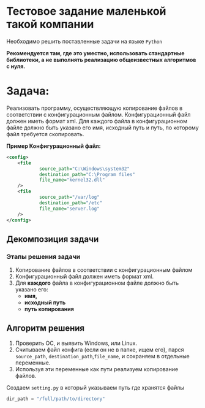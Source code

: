 # Тестовое задание маленькой такой компании

Необходимо решить поставленные задачи на языке `Python`

<b>Рекомендуется там, где это уместно, использовать стандартные библиотеки, а не выполнять реализацию общеизвестных алгоритмов с нуля.</b>

# Задача:

Реализовать программу, осуществляющую копирование файлов в соответствии с конфигурационным файлом. Конфигурационный файл должен иметь формат xml. Для каждого файла в конфигурационном файле должно быть указано его имя, исходный путь и путь, по которому файл требуется скопировать.

<b>Пример
Конфигурационный файл:</b>

```xml
<config>
    <file
            source_path="C:\Windows\system32"
            destination_path="C:\Program files"
            file_name="kernel32.dll"
    />
    <file
            source_path="/var/log"
            destination_path="/etc"
            file_name="server.log"
    />
</config>

```

## Декомпозиция задачи

### Этапы решения задачи

1. Копирование файлов в соответствии с конфигурационным файлом
2. Конфигурационный файл должен иметь формат xml.
3. Для <b>каждого</b> файла в конфигурационном файле должно быть указано его:
	* <b>имя,</b>
	* <b>исходный путь</b>
	* <b>путь копирования</b>

## Алгоритм решения

1. Проверить ОС, и выявить Windows, или Linux.
2. Считываем файл конфига (если он не в папке, ищем его), парся `source_path`,
`destination_path`,`file_name`, и сохраняем в отдельные переменные.
3. Используя эти переменные как пути реализуем копирование файлов.



Создаем `setting.py`  в который указываем путь где хранятся файлы
```Python
dir_path = "/full/path/to/directory"
```

